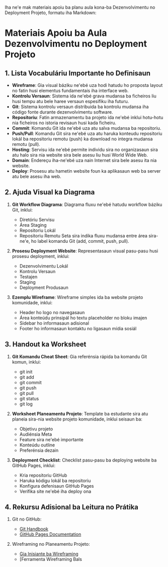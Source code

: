 Iha ne'e mak materiais apoiu ba planu aula kona-ba Dezenvolvimentu no Deployment Projeto, formatu iha Markdown:

# Materiais Apoiu ba Aula Dezenvolvimentu no Deployment Projeto

## 1. Lista Vocabuláriu Importante ho Definisaun

- **Wireframe**: Gia visual báziku ne'ebé uza hodi hatudu ho proposta layout no fatin husi elementus fundamentais iha interface web.
- **Kontrolu Versaun**: Sistema ida ne'ebé grava mudansa ba ficheiros liu husi tempu atu bele haree versaun espesifiku iha futuru.
- **Git**: Sistema kontrolu versaun distribuida ba kontrolu mudansa iha código fonte durante dezenvolvimentu software.
- **Repositoriu**: Fatin armazenamentu ba projeto ida ne'ebé inklui hotu-hotu nia ficheiros no istoria revisaun husi kada ficheiru.
- **Commit**: Komandu Git ida ne'ebé uza atu salva mudansa ba repositoriu.
- **Push/Pull**: Komandu Git sira ne'ebé uza atu haruka konteudu repositoriu lokál ba repositoriu remotu (push) ka download no integra mudansa remotu (pull).
- **Hosting**: Servisu ida ne'ebé permite individu sira no organizasaun sira atu halo sira nia website sira bele asesu liu husi World Wide Web.
- **Domain**: Endereçu iha-ne'ebé uza nain Internet sira bele asesu ita nia website.
- **Deploy**: Prosesu atu hametin website foun ka aplikasaun web ba server atu bele asesu iha web.

## 2. Ajuda Visual ka Diagrama

1. **Git Workflow Diagrama**: Diagrama fluxu ne'ebé hatudu workflow báziku Git, inklui:
   - Diretóriu Servisu
   - Área Staging
   - Repositoriu Lokál
   - Repositoriu Remotu
   Seta sira indika fluxu mudansa entre área sira-ne'e, ho label komandu Git (add, commit, push, pull).

2. **Prosesu Deployment Website**: Representasaun visual pasu-pasu husi prosesu deployment, inklui:
   - Dezenvolvimentu Lokál
   - Kontrolu Versaun
   - Testajen
   - Staging
   - Deployment Produsaun

3. **Ezemplu Wireframe**: Wireframe simples ida ba website projeto komunidade, inklui:
   - Header ho logo no navegasaun
   - Área konteúdu prinsipál ho textu placeholder no bloku imajen
   - Sidebar ho informasaun adisional
   - Footer ho informasaun kontaktu no ligasaun mídia sosiál

## 3. Handout ka Worksheet

1. **Git Komandu Cheat Sheet**: Gia referénsia rápida ba komandu Git komun, inklui:
   - git init
   - git add
   - git commit
   - git push
   - git pull
   - git status
   - git log

2. **Worksheet Planeamentu Projeto**: Template ba estudante sira atu planeia sira-nia website projeto komunidade, inklui seisaun ba:
   - Objetivu projeto
   - Audiénsia Meta
   - Feature sira ne'ebé importante
   - Konteúdu outline
   - Preferénsia dezain

3. **Deployment Checklist**: Checklist pasu-pasu ba deploying website ba GitHub Pages, inklui:
   - Kria repositoriu GitHub
   - Haruka kódigu lokál ba repositoriu
   - Konfigura defenisaun GitHub Pages
   - Verifika site ne'ebé iha deploy ona

## 4. Rekursu Adisional ba Leitura no Prátika

1. Git no GitHub:
   - [Git Handbook](https://guides.github.com/introduction/git-handbook/)
   - [GitHub Pages Documentation](https://docs.github.com/en/pages)

2. Wireframing no Planeamentu Projeto:
   - [Gia Inisiante ba Wireframing](https://webdesign.tutsplus.com/articles/a-beginners-guide-to-wireframing--webdesign-7399)
   - [Ferramenta Wireframing Bals
